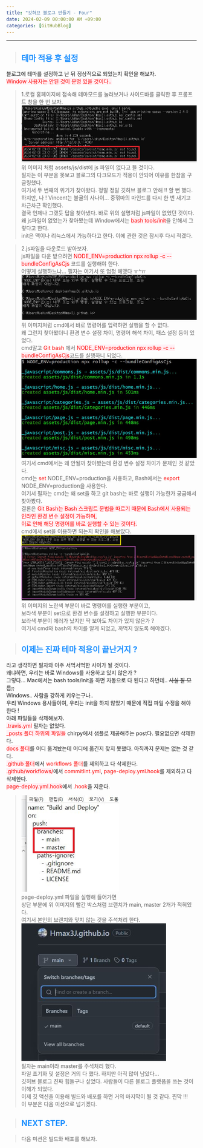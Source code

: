 ```yaml
---
title: "깃허브 블로그 만들기 - Four"
date: 2024-02-09 00:00:00 AM +09:00
categories: [GitHubBlog]
---
```

***

>## <span style='color:#1E90FF'>테마 적용 후 설정</span>
블로그에 테마를 설정하고 난 뒤 정상적으로 되었는지 확인을 해보자. <br>
<span style='background-color:LavenderBlush; color:red'>Window 사용자는 안된 것이 분명 있을 것이다..</span> <br>

>1.로컬 홈페이지에 접속해 테마모드를 눌러보거나 사이드바를 클릭한 후 프롬프트 창을 한 번 보자. <br>
![gitSet1](/assets/img/postImg/GitHubBlog/createBlog4/gitHubSetting1.JPG) <br>
위 이미지 처럼 assets/js/dist에 js 파일이 없다고 뜰 것이다. <br>
필자는 이 부분을 못보고 블로그의 다크모드가 적용이 안되어 이유를 한참을 구글링했다. <br>
여기서 두 번째의 위기가 찾아왔다. 정말 정말 깃허브 블로그 안해 !! 할 뻔 했다. <br>
하지만, 나 ! Vincent는 불굴의 사나이... 중꺾마의 마인드를 다시 한 번 새기고 차근차근 확인했다. <br>
결국 언제나 그랬듯 답을 찾아냈다. 바로 위의 설명처럼 js파일이 없었던 것이다. <br>
왜 js파일이 없었는가 찾아봤는데 Window에서는 <span style='background-color:LavenderBlush; color:red'>bash tools/init</span>을 안해서 그렇다고 한다. <br>
init은 맥이나 리눅스에서 가능하다고 한다. 이에 관한 것은 잠시후 다시 적겠다.<br>

>2.js파일을 다운로드 받아보자. <br>
js파일을 다운 받으려면 <span style='background-color:LavenderBlush; color:red'>NODE_ENV=production npx rollup -c --bundleConfigAsCjs</span> 코드를 실행해야 한다. <br>
어떻게 실행하느냐... 필자는 여기서 또 엄청 헤맸다 ㅠ^ㅠ <br>
![gitSet2](/assets/img/postImg/GitHubBlog/createBlog4/gitHubSetting2.JPG) <br>
위 이미지처럼 cmd에서 바로 명령어를 입력하면 실행을 할 수 없다. <br>
왜 그런지 찾아봤더니 환경 변수 설정 차이, 명령어 해석 차이, 패스 설정 등이 있었다. <br>
cmd말고 <span style='color:red'>Git bash</span> 에서 <span style='background-color:LavenderBlush; color:red'>NODE_ENV=production npx rollup -c --bundleConfigAsCjs</span>코드를 실행하니 되었다. <br>
![gitSet3](/assets/img/postImg/GitHubBlog/createBlog4/gitHubSetting3.JPG) <br>
여기서 cmd에서는 왜 안될까 찾아봤는데 환경 변수 설정 차이가 문제인 것 같았다. <br>
cmd는 <span style='color:red'>set</span> NODE_ENV=production을 사용하고, Bash에서는 <span style='color:red'>export</span> NODE_ENV=production을 사용한다. <br>
여기서 필자는 cmd는 왜 set을 하고 git bash는 바로 실행이 가능한가 궁금해서 찾아봤다. <br>
결론은 <span style='background-color:LavenderBlush; color:red'>Git Bash는 Bash 스크립트 문법을 따르기 때문에 Bash에서 사용되는 인라인 환경 변수 설정이 가능하며, <br> 이로 인해 해당 명령어를 바로 실행할 수 있는 것이다.</span> <br>
cmd에서 set을 이용하면 되는지 확인을 해보았다. <br>
![gitSet4](/assets/img/postImg/GitHubBlog/createBlog4/gitHubSetting4.JPG) <br>
위 이미지의 노란색 부분이 바로 명령어를 실행한 부분이고, <br>
보라색 부분이 set으로 환경 변수를 설정하고 실행한 부분이다. <br>
보라색 부분이 에러가 났지만 딱 보아도 차이가 있지 않은가 ? <br>
여기서 cmd와 bash의 차이를 알게 되었고, 까먹지 않도록 해야겠다. <br>

>## <span style='color:#1E90FF'>이제는 진짜 테마 적용이 끝난거지 ?</span>
라고 생각하면 필자와 아주 서먹서먹한 사이가 될 것이다. <br>
왜냐하면, 우리는 바로 Windows를 사용하고 있지 않은가 ? <br>
그렇다... Mac에서는 bash tools/init을 하면 자동으로 다 된다고 하던데.. ~~사실 잘 모름;;~~ <br>
Windows.. 사람을 강하게 키우는구나.. <br>
우리 Windows 용사들이여, 우리는 init을 하지 않았기 때문에 직접 파일 수정을 해야 한다 ! <br>
아래 파일들을 삭제해보자. <br>
<span style='background-color:LavenderBlush; color:red'>.travis.yml</span> 필자는 없었다. <br>
<span style='background-color:LavenderBlush; color:red'>_posts 폴더 하위의 파일들</span> chirpy에서 샘플로 제공해주는 post다. 필요없으면 삭제한다. <br>
<span style='background-color:LavenderBlush; color:red'>docs 폴더</span>를 어디 옮겨놨는데 어디에 옮긴지 찾지 못했다. 아직까지 문제는 없는 것 같다. <br>
<span style='background-color:LavenderBlush; color:red'>.github 폴더</span>에서
<span style='color:red'>workflows 폴더</span>를 제외하고 다 삭제한다. <br>
<span style='background-color:LavenderBlush; color:red'>.github/workflows/</span>에서
<span style='color:red'>commitlint.yml</span>,
<span style='color:red'>page-deploy.yml.hook</span>를 제외하고 다 삭제한다. <br>
<span style='background-color:LavenderBlush; color:red'>page-deploy.yml.hook</span>에서
<span style='color:red'>.hook</span>을 지운다. <br>

>![gitSet5](/assets/img/postImg/GitHubBlog/createBlog4/gitHubSetting5.JPG) <br>
page-deploy.yml 파일을 실행해 들어가면 <br>
상단 부분에 위 이미지의 빨간 박스처럼 브랜치가 main, master 2개가 적혀있다. <br>
여기서 본인의 브렌치와 맞지 않는 것을 주석처리 한다. <br>
![gitSet6](/assets/img/postImg/GitHubBlog/createBlog4/gitHubSetting6.JPG) <br>
필자는 main이라 master를 주석처리 했다. <br>
파일 초기화 및 설정은 거의 다 했다. 하지만 아직 많이 남았다...<br>
깃허브 블로그 진짜 힘들구나 싶었다. 사람들이 다른 블로그 플랫폼을 쓰는 것이 이해가 되었다. <br>
이제 깃 액션을 이용해 빌드와 배포를 하면 거의 마지막이 될 것 같다. 찐막 !!! <br>
이 부분은 다음 미션으로 넘기겠다. <br>

>## <span style='color:#1E90FF'>NEXT STEP.</span>
<blockquote class='prompt-tip'>다음 미션은 빌드와 배포를 해보자.</blockquote>